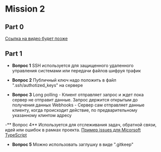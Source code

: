 # Mission 2 

## Part 0

[Ссылка на видео будет позже](https://www.youtube.com/watch?v=UUhavvM02FQ)

## Part 1

- **Вопрос 1**
 SSH используется для защищенного удаленного управления системами или передачи файлов шифруя трафик

- **Вопрос 2**
 Публичный ключ надо положить в файл ".ssh/authotized_keys" на сервере

- **Вопрос 3**
 Long polling - Клиент отправляет запрос и ждет пока сервер не отправит данные. Запрос держится открытым до получения данных
Webhooks - Сервер сам отправляет данные клиенту, когда происходит действие, по предварительному указанному клинтом адресу

-** Вопрос 4**
 Используется для отслеживания задач, обратной связи, идей или ошибок в рамках проекта.
[Пример issues для Micorsoft TypeScript](https://github.com/microsoft/TypeScript/issues/43435)


- **Вопрос 5**
 Можно использовать заглушку в виде ".gitkeep"
